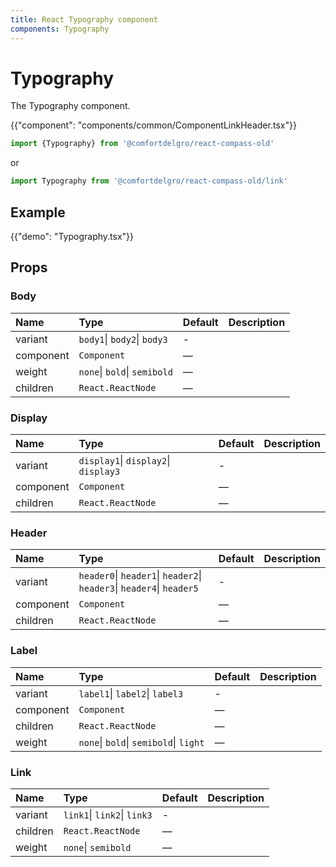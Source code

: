 ```yaml
---
title: React Typography component
components: Typography
---
```


# Typography

<p class="description">The Typography component.</p>

{{"component": "components/common/ComponentLinkHeader.tsx"}}

```jsx
import {Typography} from '@comfortdelgro/react-compass-old'
```

or

```jsx
import Typography from '@comfortdelgro/react-compass-old/link'
```

## Example

{{"demo": "Typography.tsx"}}

## Props

### Body

| Name      | Type                         | Default | Description |
| :-------- | :--------------------------- | :------ | :---------- |
| variant   | `body1`\| `body2`\| `body3`  | -       |             |
| component | `Component`                  | —       |             |
| weight    | `none`\| `bold`\| `semibold` | —       |             |
| children  | `React.ReactNode`            | —       |             |

### Display

| Name      | Type                                 | Default | Description |
| :-------- | :----------------------------------- | :------ | :---------- |
| variant   | `display1`\| `display2`\| `display3` | -       |             |
| component | `Component`                          | —       |             |
| children  | `React.ReactNode`                    | —       |             |

### Header

| Name      | Type                                                                  | Default | Description |
| :-------- | :-------------------------------------------------------------------- | :------ | :---------- |
| variant   | `header0`\| `header1`\| `header2`\| `header3`\| `header4`\| `header5` | -       |             |
| component | `Component`                                                           | —       |             |
| children  | `React.ReactNode`                                                     | —       |             |

### Label

| Name      | Type                                   | Default | Description |
| :-------- | :------------------------------------- | :------ | :---------- |
| variant   | `label1`\| `label2`\| `label3`         | -       |             |
| component | `Component`                            | —       |             |
| children  | `React.ReactNode`                      | —       |             |
| weight    | `none`\| `bold`\| `semibold`\| `light` | —       |             |

### Link

| Name     | Type                        | Default | Description |
| :------- | :-------------------------- | :------ | :---------- |
| variant  | `link1`\| `link2`\| `link3` | -       |             |
| children | `React.ReactNode`           | —       |             |
| weight   | `none`\| `semibold`         | —       |             |
